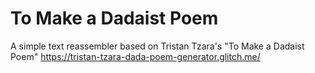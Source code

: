 # To Make a Dadaist Poem

A simple text reassembler based on Tristan Tzara's "To Make a Dadaist Poem"
https://tristan-tzara-dada-poem-generator.glitch.me/
